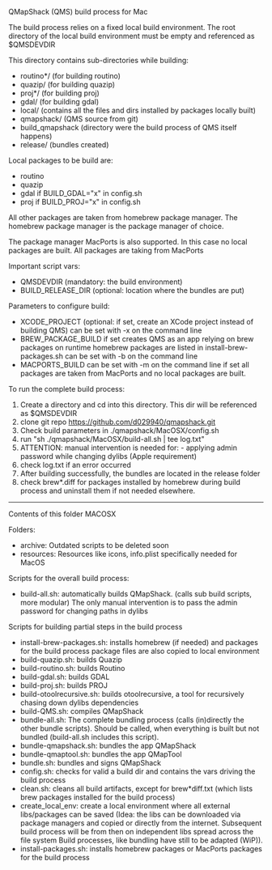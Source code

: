 QMapShack (QMS) build process for Mac

The build process relies on a fixed local build environment.
The root directory of the local build environment must be empty and referenced as $QMSDEVDIR

This directory contains sub-directories while building:

- routino*/     (for building routino)
- quazip/       (for building quazip)
- proj*/        (for building proj)
- gdal/         (for building gdal)
- local/        (contains all the files and dirs installed by packages locally built)
- qmapshack/    (QMS source from git)
- build_qmapshack (directory were the build process of QMS itself happens)
- release/      (bundles created)


Local packages to be build are:
- routino
- quazip
- gdal           if BUILD_GDAL="x" in config.sh
- proj           if BUILD_PROJ="x" in config.sh

All other packages are taken from homebrew package manager.
The homebrew package manager is the package manager of choice.

The package manager MacPorts is also supported. In this case no local packages are built. All packages are taking from MacPorts

Important script vars:

- QMSDEVDIR               (mandatory: the build environment)
- BUILD_RELEASE_DIR       (optional: location where the bundles are put)

Parameters to configure build:
- XCODE_PROJECT           (optional: if set, create an XCode project instead of building QMS)
                          can be set with -x on the command line
- BREW_PACKAGE_BUILD      if set creates QMS as an app relying on brew packages on runtime
                          homebrew packages are listed in install-brew-packages.sh
                          can be set with -b on the command line
- MACPORTS_BUILD          can be set with -m on the command line
                          if set all packages are taken from MacPorts and no local packages are built.                          


To run the complete build process:
1. Create a directory and cd into this directory. This dir will be referenced as $QMSDEVDIR
2. clone git repo https://github.com/d029940/qmapshack.git
3. Check build parameters in ./qmapshack/MacOSX/config.sh
4. run "sh ./qmapshack/MacOSX/build-all.sh | tee log.txt"
5. ATTENTION: manual intervention is needed for:
        - applying admin password while changing dylibs (Apple requirement)
6. check log.txt if an error occurred
7. After building successfully, the bundles are located in the release folder
8. check brew*.diff for packages installed by homebrew during build process and uninstall them if not needed elsewhere.


--------------------------------------------------
Contents of this folder MACOSX

Folders:
- archive: Outdated scripts to be deleted soon
- resources: Resources like icons, info.plist specifically needed for MacOS 

Scripts for the overall build process:

- build-all.sh: automatically builds QMapShack. (calls sub build scripts, more modular)
        The only manual intervention is to pass the admin password for changing paths in dylibs

Scripts for building partial steps in the build process
- install-brew-packages.sh: installs homebrew (if needed) and packages for the build process
                            package files are also copied to local environment
- build-quazip.sh: builds Quazip
- build-routino.sh: builds Routino
- build-gdal.sh: builds GDAL
- build-proj.sh: builds PROJ
- build-otoolrecursive.sh: builds otoolrecursive, a tool for recursively chasing down dylibs dependencies
- build-QMS.sh: compiles QMapShack
- bundle-all.sh: The complete bundling process (calls (in)directly the other bundle scripts).
  Should be called, when everything is built but not bundled (build-all.sh includes this script). 
- bundle-qmapshack.sh: bundles the app QMapShack
- bundle-qmaptool.sh: bundles the app QMapTool
- bundle.sh: bundles and signs QMapShack
- config.sh: checks for valid a build dir and contains the vars driving the build process
- clean.sh: cleans all build artifacts, except for brew*diff.txt (which lists brew packages installed for the build process)
- create_local_env: create a local environment where all external libs/packages can be saved
    (Idea: the libs can be downloaded via package managers and copied 
    or directly from the internet. 
    Subsequent build process will be from then on independent libs spread across the file system
    Build processes, like bundling have still to be adapted (WiP)).
- install-packages.sh: installs homebrew packages or MacPorts packages for the build process





   
